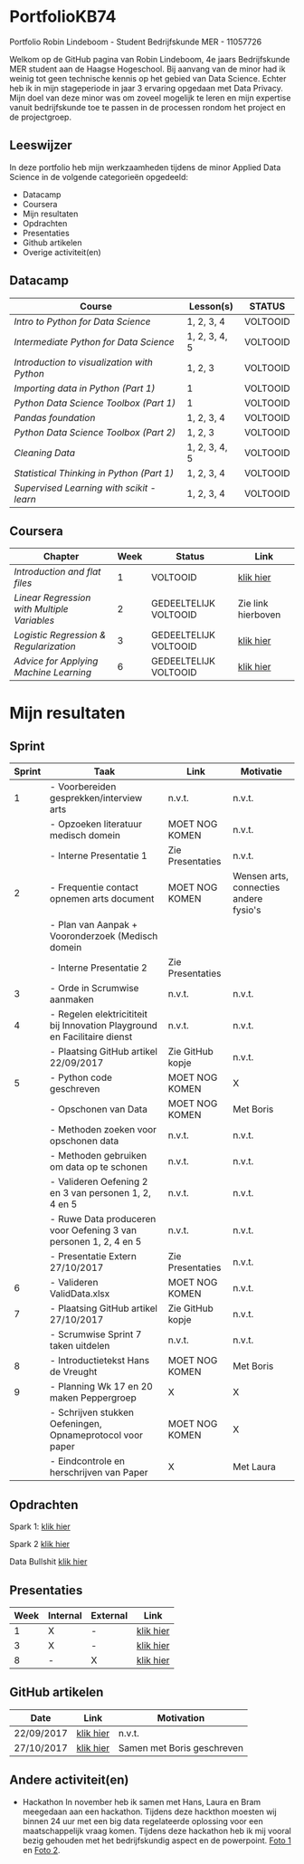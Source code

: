 # PortfolioKB74
Portfolio Robin Lindeboom - Student Bedrijfskunde MER - 11057726

Welkom op de GitHub pagina van Robin Lindeboom, 4e jaars Bedrijfskunde MER student aan de Haagse Hogeschool. Bij aanvang van de minor had ik weinig tot geen technische kennis op het gebied van Data Science. Echter heb ik in mijn stageperiode in jaar 3 ervaring opgedaan met Data Privacy. Mijn doel van deze minor was om zoveel mogelijk te leren en mijn expertise vanuit bedrijfskunde toe te passen in de processen rondom het project en de projectgroep. 

## **Leeswijzer** 
In deze portfolio heb mijn werkzaamheden tijdens de minor Applied Data Science in de volgende categorieën opgedeeld: 

- Datacamp
- Coursera
- Mijn resultaten
- Opdrachten
- Presentaties
- Github artikelen
- Overige activiteit(en)

## **Datacamp**

| Course | Lesson(s) | STATUS |
| --- | --- | --- |
| *Intro to Python for Data Science* | 1, 2, 3, 4 | VOLTOOID |
| *Intermediate Python for Data Science* | 1, 2, 3, 4, 5 | VOLTOOID |
| *Introduction to visualization with Python* | 1, 2, 3 | VOLTOOID |
| *Importing data in Python (Part 1)* | 1 | VOLTOOID |
| *Python Data Science Toolbox (Part 1)* | 1 | VOLTOOID |
| *Pandas foundation* | 1, 2, 3, 4 | VOLTOOID |
| *Python Data Science Toolbox (Part 2)* | 1, 2, 3 | VOLTOOID |
| *Cleaning Data* | 1, 2, 3, 4, 5 | VOLTOOID |
| *Statistical Thinking in Python (Part 1)* | 1, 2, 3, 4 | VOLTOOID |
| *Supervised Learning with scikit - learn* | 1, 2, 3, 4 | VOLTOOID |

## **Coursera**

| Chapter | Week | Status | Link |
| --- | --- | --- | --- |
| *Introduction and flat files* | 1 | VOLTOOID | [klik hier](https://user-images.githubusercontent.com/31730404/35462125-f9bc3614-02ea-11e8-9231-7eb3ecaf9cf7.png) |
| *Linear Regression with Multiple Variables* | 2 | GEDEELTELIJK VOLTOOID | Zie link hierboven |
| *Logistic Regression & Regularization* | 3 | GEDEELTELIJK VOLTOOID | [klik hier](https://user-images.githubusercontent.com/31730404/35462129-feb57c7a-02ea-11e8-9204-17e073ac83e4.png) |
| *Advice for Applying Machine Learning* | 6 | GEDEELTELIJK VOLTOOID | [klik hier](https://user-images.githubusercontent.com/31730404/35462301-aac64346-02eb-11e8-8839-a920f1e69ab7.png) |

# Mijn resultaten

## Sprint

| Sprint | Taak | Link | Motivatie |
| --- | --- | --- | --- |
| 1 | - Voorbereiden gesprekken/interview arts | n.v.t. | n.v.t. |
|  | - Opzoeken literatuur medisch domein | MOET NOG KOMEN | n.v.t. |
|  | - Interne Presentatie 1 | Zie Presentaties | n.v.t. |
| 2 | - Frequentie contact opnemen arts document | MOET NOG KOMEN | Wensen arts, connecties andere fysio's |
|  | - Plan van Aanpak + Vooronderzoek (Medisch domein |  |  |
|  | - Interne Presentatie 2| Zie Presentaties |  |
| 3 | - Orde in Scrumwise aanmaken | n.v.t. | n.v.t. |
| 4 | - Regelen elektricititeit bij Innovation Playground en Facilitaire dienst | n.v.t. | n.v.t. |
| | - Plaatsing GitHub artikel 22/09/2017 | Zie GitHub kopje | n.v.t. |
| 5 | - Python code geschreven | MOET NOG KOMEN | X |
| | - Opschonen van Data | MOET NOG KOMEN | Met Boris |
| | - Methoden zoeken voor opschonen data | n.v.t. | n.v.t. |
| | - Methoden gebruiken om data op te schonen | n.v.t. | n.v.t. |
| | - Valideren Oefening 2 en 3 van personen 1, 2, 4 en 5 | n.v.t. | n.v.t. |
| | - Ruwe Data produceren voor Oefening 3 van personen 1, 2, 4 en 5 | n.v.t. | n.v.t. |
| | - Presentatie Extern 27/10/2017 | Zie Presentaties | n.v.t. | n.v.t. |
| 6 | - Valideren ValidData.xlsx | MOET NOG KOMEN | n.v.t.|
| 7 | - Plaatsing GitHub artikel 27/10/2017 | Zie GitHub kopje | n.v.t. |
|  | - Scrumwise Sprint 7 taken uitdelen | n.v.t. | n.v.t. |
| 8 | - Introductietekst Hans de Vreught | MOET NOG KOMEN | Met Boris |
| 9 | - Planning Wk 17 en 20 maken Peppergroep | X | X |
| | - Schrijven stukken Oefeningen, Opnameprotocol voor paper | MOET NOG KOMEN | X |
| | - Eindcontrole en herschrijven van Paper | X | Met Laura |


## Opdrachten

Spark 1: [klik hier](https://github.com/rdlindeboom95/PortfolioKB74/blob/master/Assignment%2B2%2B-%2BSpark%2B-%2BR.D.%2BLindeboom%2B-%2B11057726.md)

Spark 2 [klik hier](https://github.com/rdlindeboom95/PortfolioKB74/blob/master/Assignment%2B2%2B-%2BSpark%2B-%2BR.D.%2BLindeboom%2B-%2B11057726.md)

Data Bullshit [klik hier](https://github.com/rdlindeboom95/PortfolioKB74/files/1669024/Opdracht.Calling.out.Data.bullshit.-.Robin.Lindeboom.-.11057726.pdf)



## Presentaties

| Week | Internal | External | Link | 
| --- | --- | --- | --- | 
| 1 | X | - |  [klik hier](https://github.com/rdlindeboom95/PortfolioKB74/files/1669025/Intern.P1.pptx) | 
| 3 | X | - | [klik hier](https://github.com/rdlindeboom95/PortfolioKB74/files/1669026/Intern.P2.pptx)|
| 8 | - | X | [klik hier](https://github.com/rdlindeboom95/PortfolioKB74/files/1669313/Extern.P3.pptx)|

## GitHub artikelen

| Date | Link | Motivation |
| --- | --- | --- |
| 22/09/2017 | [klik hier](https://github.com/rdlindeboom95/PortfolioKB74/files/1669327/Github.artikel.22092017.docx) | n.v.t. |
| 27/10/2017 | [klik hier](https://github.com/rdlindeboom95/PortfolioKB74/files/1669327/Github.artikel.22092017.docx) | Samen met Boris geschreven|

## Andere activiteit(en)

- Hackathon 
In november heb ik samen met Hans, Laura en Bram meegedaan aan een hackathon. Tijdens deze hackthon moesten wij binnen 24 uur met een big data regelateerde oplossing voor een maatschappelijk vraag komen. Tijdens deze hackathon heb ik mij vooral bezig gehouden met het bedrijfskundig aspect en de powerpoint. [Foto 1](https://user-images.githubusercontent.com/31730404/35458028-1ef4b9a2-02db-11e8-8b1c-aab89ce836b3.png) en [Foto 2](https://user-images.githubusercontent.com/31730404/35458030-1f0bbb2a-02db-11e8-932b-fd37198f549d.png).

